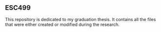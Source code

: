 ## ESC499
This repository is dedicated to my graduation thesis. It contains all the files that were either created or modified during the research. 



